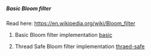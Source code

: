 ##### Basic Bloom filter


Read here: https://en.wikipedia.org/wiki/Bloom_filter

1. Basic Bloom filter implementation [basic]()

2. Thread Safe Bloom filter implementation [thraed-safe]()